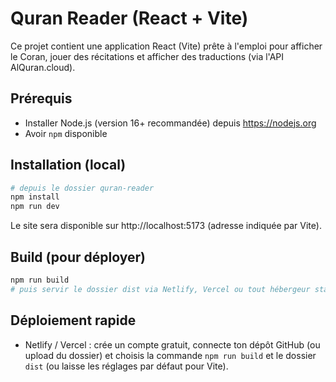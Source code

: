 # Quran Reader (React + Vite)

Ce projet contient une application React (Vite) prête à l'emploi pour afficher le Coran,
jouer des récitations et afficher des traductions (via l'API AlQuran.cloud).

## Prérequis
- Installer Node.js (version 16+ recommandée) depuis https://nodejs.org
- Avoir `npm` disponible

## Installation (local)
```bash
# depuis le dossier quran-reader
npm install
npm run dev
```
Le site sera disponible sur http://localhost:5173 (adresse indiquée par Vite).

## Build (pour déployer)
```bash
npm run build
# puis servir le dossier dist via Netlify, Vercel ou tout hébergeur static
```

## Déploiement rapide
- Netlify / Vercel : crée un compte gratuit, connecte ton dépôt GitHub (ou upload du dossier)
  et choisis la commande `npm run build` et le dossier `dist` (ou laisse les réglages par défaut pour Vite).
